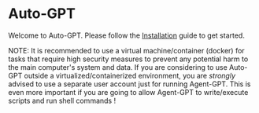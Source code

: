 # Auto-GPT

Welcome to Auto-GPT.  Please follow the [Installation](/setup/) guide to get started.

NOTE: It is recommended to use a virtual machine/container (docker) for tasks that require high security measures to prevent any potential harm to the main computer's system and data. If you are considering to use Auto-GPT outside a virtualized/containerized environment, you are *strongly* advised to use a separate user account just for running Agent-GPT. This is even more important if you are going to allow Agent-GPT to write/execute scripts and run shell commands !
